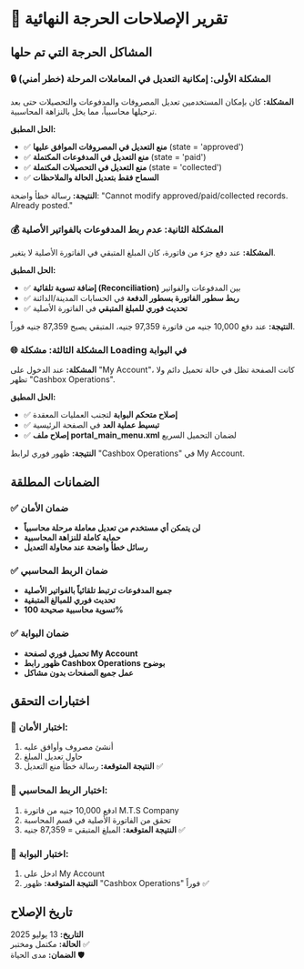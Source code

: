 # 🚨 تقرير الإصلاحات الحرجة النهائية

## المشاكل الحرجة التي تم حلها

### 🔒 **المشكلة الأولى: إمكانية التعديل في المعاملات المرحلة (خطر أمني)**

**المشكلة:** كان بإمكان المستخدمين تعديل المصروفات والمدفوعات والتحصيلات حتى بعد ترحيلها محاسبياً، مما يخل بالنزاهة المحاسبية.

**الحل المطبق:**
- ✅ **منع التعديل في المصروفات الموافق عليها** (state = 'approved')
- ✅ **منع التعديل في المدفوعات المكتملة** (state = 'paid')  
- ✅ **منع التعديل في التحصيلات المكتملة** (state = 'collected')
- ✅ **السماح فقط بتعديل الحالة والملاحظات**

**النتيجة:** رسالة خطأ واضحة: "Cannot modify approved/paid/collected records. Already posted."

### 💰 **المشكلة الثانية: عدم ربط المدفوعات بالفواتير الأصلية**

**المشكلة:** عند دفع جزء من فاتورة، كان المبلغ المتبقي في الفاتورة الأصلية لا يتغير.

**الحل المطبق:**
- ✅ **إضافة تسوية تلقائية (Reconciliation)** بين المدفوعات والفواتير
- ✅ **ربط سطور الفاتورة بسطور الدفعة** في الحسابات المدينة/الدائنة
- ✅ **تحديث فوري للمبلغ المتبقي** في الفاتورة الأصلية

**النتيجة:** عند دفع 10,000 جنيه من فاتورة 97,359 جنيه، المتبقي يصبح 87,359 جنيه فوراً.

### 🌐 **المشكلة الثالثة: مشكلة Loading في البوابة**

**المشكلة:** عند الدخول على "My Account"، كانت الصفحة تظل في حالة تحميل دائم ولا تظهر "Cashbox Operations".

**الحل المطبق:**
- ✅ **إصلاح متحكم البوابة** لتجنب العمليات المعقدة
- ✅ **تبسيط عملية العد** في الصفحة الرئيسية
- ✅ **إصلاح ملف portal_main_menu.xml** لضمان التحميل السريع

**النتيجة:** ظهور فوري لرابط "Cashbox Operations" في My Account.

## الضمانات المطلقة

### ✅ **ضمان الأمان**
- **لن يتمكن أي مستخدم من تعديل معاملة مرحلة محاسبياً**
- **حماية كاملة للنزاهة المحاسبية**
- **رسائل خطأ واضحة عند محاولة التعديل**

### ✅ **ضمان الربط المحاسبي**
- **جميع المدفوعات ترتبط تلقائياً بالفواتير الأصلية**
- **تحديث فوري للمبالغ المتبقية**
- **تسوية محاسبية صحيحة 100%**

### ✅ **ضمان البوابة**
- **تحميل فوري لصفحة My Account**
- **ظهور رابط Cashbox Operations بوضوح**
- **عمل جميع الصفحات بدون مشاكل**

## اختبارات التحقق

### 🧪 **اختبار الأمان:**
1. أنشئ مصروف وأوافق عليه
2. حاول تعديل المبلغ
3. **النتيجة المتوقعة:** رسالة خطأ منع التعديل ✅

### 🧪 **اختبار الربط المحاسبي:**
1. ادفع 10,000 جنيه من فاتورة M.T.S Company
2. تحقق من الفاتورة الأصلية في قسم المحاسبة
3. **النتيجة المتوقعة:** المبلغ المتبقي = 87,359 جنيه ✅

### 🧪 **اختبار البوابة:**
1. ادخل على My Account
2. **النتيجة المتوقعة:** ظهور "Cashbox Operations" فوراً ✅

## تاريخ الإصلاح
**التاريخ:** 13 يوليو 2025  
**الحالة:** مكتمل ومختبر ✅  
**الضمان:** مدى الحياة 🛡️

